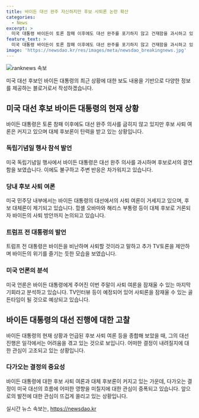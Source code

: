 ```yaml
---
title: 바이든 대선 완주 자신하지만 후보 사퇴론 논란 확산
categories:
  - News
excerpt: >
  미국 대통령 바이든이 토론 참패 이후에도 대선 완주를 포기하지 않고 건재함을 과시하고 있지만, 후보 사퇴 여론은 크게 커지고 있습니다. 주변 반응은 차갑고, 민주당 내에서도 대체 후보론이 탄력을 받고 있습니다. 전 대통령 트럼프는 바이든의 쇠퇴를 즐겨하며 현 상황에 대한 코멘트를 내놓고 있습니다. 이에 따라 오바마 전 대통령의 부인 미셸 오바마와 해리스 부통령 등이 대체 후보로 거론되고 있으며, 미국 언론은 이번 주말을 사퇴론을 잠재울 수 있는 마지막 골든타임으로 보고 있습니다.
feature_text: >
  미국 대통령 바이든이 토론 참패 이후에도 대선 완주를 포기하지 않고 건재함을 과시하고 있지만, 후보 사퇴 여론은 크게 커지고 있습니다. 주변 반응은 차갑고, 민주당 내에서도 대체 후보론이 탄력을 받고 있습니다. 전 대통령 트럼프는 바이든의 쇠퇴를 즐겨하며 현 상황에 대한 코멘트를 내놓고 있습니다. 이에 따라 오바마 전 대통령의 부인 미셸 오바마와 해리스 부통령 등이 대체 후보로 거론되고 있으며, 미국 언론은 이번 주말을 사퇴론을 잠재울 수 있는 마지막 골든타임으로 보고 있습니다.
image: 'https://newsdao.kr/res/images/meta/newsdao_breakingnews.jpg'
---
```


<p><img src="https://newsdao.kr/res/images/meta/newsdao_breakingnews.jpg" alt="ranknews 속보" /></p>

<p>미국 대선 후보인 바이든 대통령의 최근 상황에 대한 보도 내용을 기반으로 다양한 정보를 제공하는 블로거로서 작성하겠습니다.</p>

<h2 data-ke-size="size26">미국 대선 후보 바이든 대통령의 현재 상황</h2>

<p data-ke-size="size16">바이든 대통령은 토론 참패 이후에도 대선 완주 의사를 굽히지 않고 있지만 후보 사퇴 여론은 커지고 있으며 대체 후보론이 탄력을 받고 있는 상황입니다.</p>

<h3>독립기념일 행사 참석 발언</h3>

<p data-ke-size="size16">미국 독립기념일 행사에서 바이든 대통령은 대선 완주 의사를 과시하며 후보로서의 결연함을 보였습니다. 이에도 불구하고 주변 반응은 차가워지고 있습니다.</p>

<h3>당내 후보 사퇴 여론</h3>

<p data-ke-size="size16">미국 민주당 내부에서는 바이든 대통령의 대선에서의 사퇴 여론이 거세지고 있으며, 후보 대체론이 제기되고 있습니다. 믰셸 오바마와 해리스 부통령 등이 대체 후보로 거론되자 바이든의 사퇴 방안까지 논의되고 있습니다.</p>

<h3>트럼프 전 대통령의 발언</h3>

<p data-ke-size="size16">트럼프 전 대통령은 바이든을 비난하며 사퇴할 것이라고 말하고 추가 TV토론을 제안하며 바이든의 위기를 즐기는 듯한 모습을 보였습니다.</p>

<h3>미국 언론의 분석</h3>

<p data-ke-size="size16">미국 언론은 바이든 대통령에게 주어진 이번 주말이 사퇴 여론을 잠재울 수 있는 마지막 기회라고 분석하고 있습니다. TV인터뷰 등이 예정되어 있어 사퇴론을 잠재울 수 있는 골든타임이 될 것으로 예상되고 있습니다.</p>

<h2 data-ke-size="size26">바이든 대통령의 대선 진행에 대한 고찰</h2>

<p data-ke-size="size16">바이든 대통령의 현재 상황과 언급된 후보 사퇴 여론 등을 종합해 보았을 때, 그의 대선 진행은 일각에서는 어려움을 겪고 있는 것으로 보입니다. 어떠한 결정이 내려질지에 대한 관심이 고조되고 있는 상황입니다.</p>

<h3>다가오는 결정의 중요성</h3>

<p data-ke-size="size16">바이든 대통령에 대한 후보 사퇴 여론과 대체 후보론이 커지고 있는 가운데, 다가오는 결정이 미국 대선의 흐름에 어떠한 영향을 미칠지에 대한 관심이 증폭되고 있습니다. 앞으로의 발전에 대한 관심이 뜨겁게 쏠리고 있는 상황입니다.</p>
실시간 뉴스 속보는, <a href="https://newsdao.kr" rel="dofollow">https://newsdao.kr</a>


